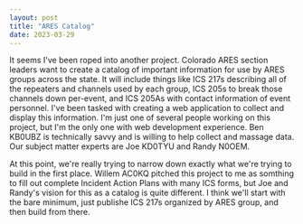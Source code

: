 ```yaml
---
layout: post
title: "ARES Catalog"
date: 2023-03-29
---
```


It seems I've been roped into another project. Colorado ARES section leaders want to create a
catalog of important information for use by ARES groups across the state. It will include things
like ICS 217s describing all of the repeaters and channels used by each group, ICS 205s to break
those channels down per-event, and ICS 205As with contact information of event personnel. I've been
tasked with creating a web application to collect and display this information. I'm just one of
several people working on this project, but I'm the only one with web development experience. Ben
KB0UBZ is technically savvy and is willing to help collect and massage data. Our subject matter
experts are Joe KD0TYU and Randy N0OEM.

At this point, we're really trying to narrow down exactly what we're trying to build in the first
place. Willem AC0KQ pitched this project to me as somthing to fill out complete Incident Action
Plans with many ICS forms, but Joe and Randy's vision for this as a catalog is quite different. I
think we'll start with the bare minimum, just publishe ICS 217s organized by ARES group, and then
build from there.
